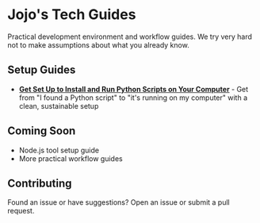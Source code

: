 # Jojo's Tech Guides
Practical development environment and workflow guides. We try very hard not to make assumptions about what you already know.

## Setup Guides
- **[Get Set Up to Install and Run Python Scripts on Your Computer](docs/python-script-setup.md)** - Get from "I found a Python script" to "it's running on my computer" with a clean, sustainable setup

## Coming Soon
- Node.js tool setup guide
- More practical workflow guides

## Contributing
Found an issue or have suggestions? Open an issue or submit a pull request.
